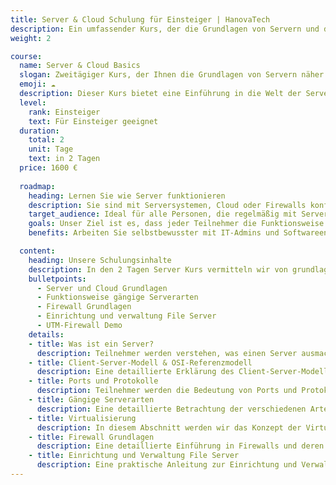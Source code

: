 ```yaml
---
title: Server & Cloud Schulung für Einsteiger | HanovaTech
description: Ein umfassender Kurs, der die Grundlagen von Servern und deren Funktionsweise vermittelt.
weight: 2

course:
  name: Server & Cloud Basics
  slogan: Zweitägiger Kurs, der Ihnen die Grundlagen von Servern näher bringt.
  emoji: ☁️
  description: Dieser Kurs bietet eine Einführung in die Welt der Server. Sie lernen, was ein Server ist und wie er im Kontext des Client-Server-Modells funktioniert. Außerdem werden die Grundlagen des OSI-Referenzmodells behandelt sowie die Bedeutung von Ports und Protokollen für die Kommunikation zwischen Servern und Clients erläutert. Der Kurs bietet auch einen Überblick über gängige Serverarten wie Webserver, DNS, DHCP und Proxy-Server.
  level:
    rank: Einsteiger
    text: Für Einsteiger geeignet
  duration:
    total: 2
    unit: Tage
    text: in 2 Tagen
  price: 1600 €
  
  roadmap:
    heading: Lernen Sie wie Server funktionieren 
    description: Sie sind mit Serversystemen, Cloud oder Firewalls konfrontiert und haben keine Ahnung, wie sie eigentlich funktionieren? Wir zeigen Ihnen, wie diese komplexen Systeme funktionieren.
    target_audience: Ideal für alle Personen, die regelmäßig mit Serversystemen konfrontiert sind und ein solides Verständnis dafür entwickeln sollten.
    goals: Unser Ziel ist es, dass jeder Teilnehmer die Funktionsweise von Servern, Firewalls und Cloud-Systemen versteht und bereit ist, in sämtlichen Projekten zu unterstützen.
    benefits: Arbeiten Sie selbstbewusster mit IT-Admins und Softwareentwicklern zusammen, um Projekte besser zu steuern oder dabei mehr Leistung zu erbringen.

  content:
    heading: Unsere Schulungsinhalte
    description: In den 2 Tagen Server Kurs vermitteln wir von grundlagen Server bishin zu Firewall und Cloud Dienste was Sie wissen müssen.
    bulletpoints:
      - Server und Cloud Grundlagen 
      - Funktionsweise gängige Serverarten
      - Firewall Grundlagen
      - Einrichtung und verwaltung File Server
      - UTM-Firewall Demo
    details:
    - title: Was ist ein Server?
      description: Teilnehmer werden verstehen, was einen Server ausmacht und wie er sich von einem herkömmlichen Computer unterscheidet. Wir werden verschiedene Serverrollen und ihre Bedeutung in einem Netzwerk diskutieren.
    - title: Client-Server-Modell & OSI-Referenzmodell
      description: Eine detaillierte Erklärung des Client-Server-Modells und des OSI-Referenzmodells zur Datenkommunikation. Wir werden die Rolle von Client und Server bei der Datenübertragung untersuchen und die verschiedenen Schichten des OSI-Referenzmodells erklären.
    - title: Ports und Protokolle
      description: Teilnehmer werden die Bedeutung von Ports und Protokollen für die Netzwerkkommunikation verstehen. Wir werden uns mit den verschiedenen Arten von Ports und Protokollen befassen und deren Verwendungszwecke in einem Netzwerk diskutieren.
    - title: Gängige Serverarten
      description: Eine detaillierte Betrachtung der verschiedenen Arten von Servern, einschließlich DNS-, DHCP-, Porxy- und Fileserver. Wir werden die Funktionen jedes Servertyps erklären und typische Einsatzszenarien besprechen.
    - title: Virtualisierung
      description: In diesem Abschnitt werden wir das Konzept der Virtualisierung, ihre Anwendungen und ihre Vorteile behandeln.
    - title: Firewall Grundlagen
      description: Eine detaillierte Einführung in Firewalls und deren Rolle im Netzwerk. Wir werden die Funktionsweise von Firewalls erklären, verschiedene Firewall-Modelle untersuchen und praktische Beispiele für ihre Konfiguration und Verwaltung durchführen.
    - title: Einrichtung und Verwaltung File Server
      description: Eine praktische Anleitung zur Einrichtung und Verwaltung eines Dateiservers unter verschiedenen Betriebssystemen, einschließlich Windows Server und Linux. Wir werden uns mit Themen wie Dateisysteme, Benutzer- und Gruppenverwaltung, Freigaben und Berechtigungen befassen.
---
```

